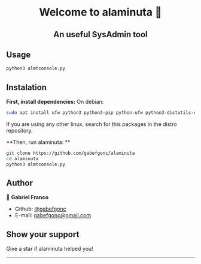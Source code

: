 <h1 align="center">Welcome to alaminuta 👋</h1>
<h2 align="center"> An useful SysAdmin tool</h2>

## Usage

```sh
python3 almtconsole.py
```
## Instalation
**First, install dependencies:**
On debian:
```sh
sudo apt install ufw python3 python3-pip python-ufw python3-distutils-extra python3-distutils git python-apt
```
If you are using any other linux, search for this packages in the distro repository.

**Then, run alaminuta: **
```sh
git clone https://github.com/gabefgonc/alaminuta
cd alaminuta
python3 almtconsole.py
```


## Author

👤 **Gabriel Franco**

* Github: [@gabefgonc](https://github.com/gabefgonc)
* E-mail: gabefgonc@gmail.com

## Show your support

Give a star if alaminuta helped you!

***